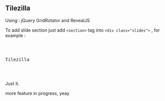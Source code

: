 ## Tilezilla

Using : jQuery GridRotator and RevealJS

To add slide section just add `<section>` tag into `<div class="slides">` , for
example :

<pre>
<div class="slides">
<section>
<p>Tilezilla</p>
</section>
</pre>

Just it.

more feature in progress, yeay

